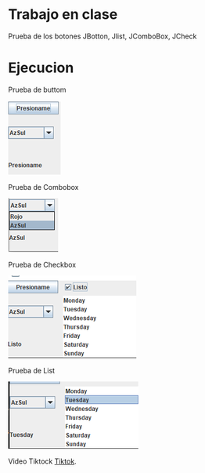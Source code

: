 # Trabajo en clase
Prueba de los botones JBotton, Jlist, JComboBox, JCheck

# Ejecucion

Prueba de buttom

![Buttom](https://github.com/DannyVinueza/trabajoClase/blob/master/Buttom.png)

Prueba de Combobox

![Cambobox](https://github.com/DannyVinueza/trabajoClase/blob/master/Combobox.png)

Prueba de Checkbox

![Checkbox](https://github.com/DannyVinueza/trabajoClase/blob/master/Checkbox.png)

Prueba de List

![List](https://github.com/DannyVinueza/trabajoClase/blob/master/List.png)


Video Tiktock [Tiktok](https://duckduckgo.com "The best search engine for privacy").

